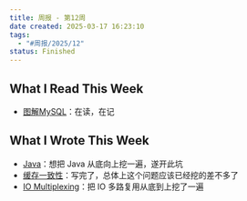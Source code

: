 ```yaml
---
title: 周报 - 第12周
date created: 2025-03-17 16:23:10
tags:
  - "#周报/2025/12"
status: Finished
---
```


## What I Read This Week

- [图解MySQL](../Readings/小林%20Coding/图解MySQL.md)：在读，在记

## What I Wrote This Week

- [Java](../Wiki/Java.md)：想把 Java 从底向上挖一遍，遂开此坑
- [缓存一致性](../Wiki/缓存一致性.md)：写完了，总体上这个问题应该已经挖的差不多了
- [IO Multiplexing](../Wiki/IO%20Multiplexing.md)：把 IO 多路复用从底到上挖了一遍
